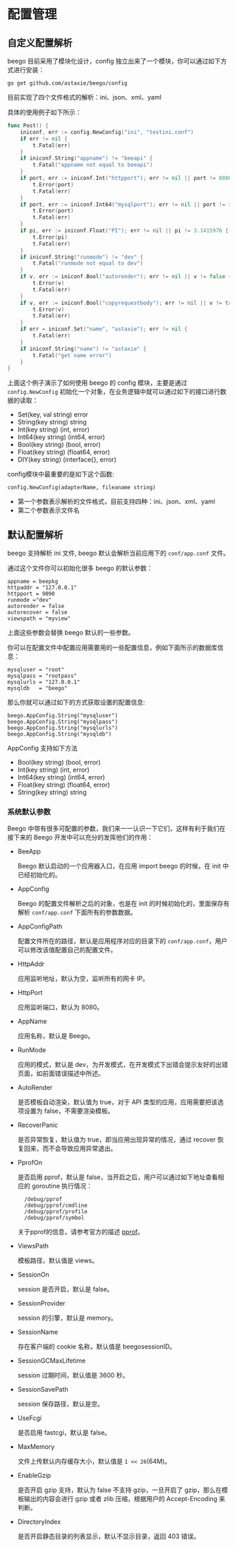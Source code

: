 # 配置管理

## 自定义配置解析

beego 目前采用了模块化设计，config 独立出来了一个模块，你可以通过如下方式进行安装：

	go get github.com/astaxie/beego/config
	
目前实现了四个文件格式的解析：ini、json、xml、yaml

具体的使用例子如下所示：	


```go
func Post() {
	iniconf, err := config.NewConfig("ini", "testini.conf")
	if err != nil {
		t.Fatal(err)
	}
	if iniconf.String("appname") != "beeapi" {
		t.Fatal("appname not equal to beeapi")
	}
	if port, err := iniconf.Int("httpport"); err != nil || port != 8080 {
		t.Error(port)
		t.Fatal(err)
	}
	if port, err := iniconf.Int64("mysqlport"); err != nil || port != 3600 {
		t.Error(port)
		t.Fatal(err)
	}
	if pi, err := iniconf.Float("PI"); err != nil || pi != 3.1415976 {
		t.Error(pi)
		t.Fatal(err)
	}
	if iniconf.String("runmode") != "dev" {
		t.Fatal("runmode not equal to dev")
	}
	if v, err := iniconf.Bool("autorender"); err != nil || v != false {
		t.Error(v)
		t.Fatal(err)
	}
	if v, err := iniconf.Bool("copyrequestbody"); err != nil || v != true {
		t.Error(v)
		t.Fatal(err)
	}
	if err = iniconf.Set("name", "astaxie"); err != nil {
		t.Fatal(err)
	}
	if iniconf.String("name") != "astaxie" {
		t.Fatal("get name error")
	}
}
```

上面这个例子演示了如何使用 beego 的 config 模块，主要是通过 `config.NewConfig` 初始化一个对象，在业务逻辑中就可以通过如下的接口进行数据的读取：

* Set(key, val string) error
* String(key string) string
* Int(key string) (int, error)
* Int64(key string) (int64, error)
* Bool(key string) (bool, error)
* Float(key string) (float64, error)
* DIY(key string) (interface{}, error)

config模块中最重要的是如下这个函数:

	config.NewConfig(adapterName, fileaname string)
	
- 第一个参数表示解析的文件格式，目前支持四种：ini、json、xml、yaml
- 第二个参数表示文件名

## 默认配置解析

beego 支持解析 ini 文件, beego 默认会解析当前应用下的 `conf/app.conf` 文件。

通过这个文件你可以初始化很多 beego 的默认参数：

	appname = beepkg
	httpaddr = "127.0.0.1"
	httpport = 9090
	runmode ="dev"
	autorender = false
	autorecover = false
	viewspath = "myview"

上面这些参数会替换 beego 默认的一些参数。

你可以在配置文件中配置应用需要用的一些配置信息，例如下面所示的数据库信息：

	mysqluser = "root"
	mysqlpass = "rootpass"
	mysqlurls = "127.0.0.1"
	mysqldb   = "beego"

那么你就可以通过如下的方式获取设置的配置信息:

	beego.AppConfig.String("mysqluser")
	beego.AppConfig.String("mysqlpass")
	beego.AppConfig.String("mysqlurls")
	beego.AppConfig.String("mysqldb")

AppConfig 支持如下方法

- Bool(key string) (bool, error)
- Int(key string) (int, error)
- Int64(key string) (int64, error)
- Float(key string) (float64, error)
- String(key string) string

### 系统默认参数

Beego 中带有很多可配置的参数，我们来一一认识一下它们，这样有利于我们在接下来的 Beego 开发中可以充分的发挥他们的作用：

* BeeApp

	Beego 默认启动的一个应用器入口，在应用 import beego 的时候，在 init 中已经初始化的。

* AppConfig

	Beego 的配置文件解析之后的对象，也是在 init 的时候初始化的，里面保存有解析 `conf/app.conf` 下面所有的参数数据。

* AppConfigPath

	配置文件所在的路径，默认是应用程序对应的目录下的 `conf/app.conf`，用户可以修改该值配置自己的配置文件。

* HttpAddr

	应用监听地址，默认为空，监听所有的网卡 IP。

* HttpPort

	应用监听端口，默认为 8080。

* AppName

	应用名称，默认是 Beego。

* RunMode

	应用的模式，默认是 dev，为开发模式，在开发模式下出错会提示友好的出错页面，如前面错误描述中所述。

* AutoRender

	是否模板自动渲染，默认值为 true，对于 API 类型的应用，应用需要把该选项设置为 false，不需要渲染模板。

* RecoverPanic

	是否异常恢复，默认值为 true，即当应用出现异常的情况，通过 recover 恢复回来，而不会导致应用异常退出。

* PprofOn

	是否启用 pprof，默认是 false，当开启之后，用户可以通过如下地址查看相应的 goroutine 执行情况：
	
		/debug/pprof
		/debug/pprof/cmdline
		/debug/pprof/profile
		/debug/pprof/symbol 

	关于pprof的信息，请参考官方的描述 [pprof](http://gowalker.org/net/http/pprof)。	

* ViewsPath

	模板路径，默认值是 views。

* SessionOn

	session 是否开启，默认是 false。

* SessionProvider

	session 的引擎，默认是 memory。

* SessionName

	存在客户端的 cookie 名称，默认值是 beegosessionID。

* SessionGCMaxLifetime

	session 过期时间，默认值是 3600 秒。

* SessionSavePath

	session 保存路径，默认是空。

* UseFcgi

	是否启用 fastcgi，默认是 false。

* MaxMemory

	文件上传默认内存缓存大小，默认值是 `1 << 26`(64M)。

* EnableGzip

	是否开启 gzip 支持，默认为 false 不支持 gzip，一旦开启了 gzip，那么在模板输出的内容会进行 gzip 或者 zlib 压缩，根据用户的 Accept-Encoding 来判断。

* DirectoryIndex

	是否开启静态目录的列表显示，默认不显示目录，返回 403 错误。
